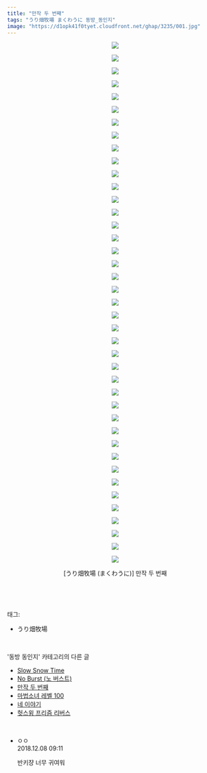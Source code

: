 ```yaml
---
title: "만작 두 번째"
tags: "うり畑牧場 まくわうに 동방_동인지"
image: "https://d1opk41f0tyet.cloudfront.net/ghap/3235/001.jpg"
---
```

<div class="article">
<p style="text-align: center; clear: none; float: none;"><img src="{{ site.imgserver10 }}/ghap/3235/001.jpg"/></p>
<p style="text-align: center; clear: none; float: none;"><img src="{{ site.imgserver10 }}/ghap/3235/002.jpg"/></p>
<p style="text-align: center; clear: none; float: none;"><img src="{{ site.imgserver10 }}/ghap/3235/003.jpg"/></p>
<p style="text-align: center; clear: none; float: none;"><img src="{{ site.imgserver10 }}/ghap/3235/004.jpg"/></p>
<p style="text-align: center; clear: none; float: none;"><img src="{{ site.imgserver10 }}/ghap/3235/005.jpg"/></p>
<p style="text-align: center; clear: none; float: none;"><img src="{{ site.imgserver10 }}/ghap/3235/006.jpg"/></p>
<p style="text-align: center; clear: none; float: none;"><img src="{{ site.imgserver10 }}/ghap/3235/007.jpg"/></p>
<p style="text-align: center; clear: none; float: none;"><img src="{{ site.imgserver10 }}/ghap/3235/008.jpg"/></p>
<p style="text-align: center; clear: none; float: none;"><img src="{{ site.imgserver10 }}/ghap/3235/009.jpg"/></p>
<p style="text-align: center; clear: none; float: none;"><img src="{{ site.imgserver10 }}/ghap/3235/010.jpg"/></p>
<p style="text-align: center; clear: none; float: none;"><img src="{{ site.imgserver10 }}/ghap/3235/011.jpg"/></p>
<p style="text-align: center; clear: none; float: none;"><img src="{{ site.imgserver10 }}/ghap/3235/012.jpg"/></p>
<p style="text-align: center; clear: none; float: none;"><img src="{{ site.imgserver10 }}/ghap/3235/013.jpg"/></p>
<p style="text-align: center; clear: none; float: none;"><img src="{{ site.imgserver10 }}/ghap/3235/014.jpg"/></p>
<p style="text-align: center; clear: none; float: none;"><img src="{{ site.imgserver10 }}/ghap/3235/015.jpg"/></p>
<p style="text-align: center; clear: none; float: none;"><img src="{{ site.imgserver10 }}/ghap/3235/016.jpg"/></p>
<p style="text-align: center; clear: none; float: none;"><img src="{{ site.imgserver10 }}/ghap/3235/017.jpg"/></p>
<p style="text-align: center; clear: none; float: none;"><img src="{{ site.imgserver10 }}/ghap/3235/018.jpg"/></p>
<p style="text-align: center; clear: none; float: none;"><img src="{{ site.imgserver10 }}/ghap/3235/019.jpg"/></p>
<p style="text-align: center; clear: none; float: none;"><img src="{{ site.imgserver10 }}/ghap/3235/020.jpg"/></p>
<p style="text-align: center; clear: none; float: none;"><img src="{{ site.imgserver10 }}/ghap/3235/021.jpg"/></p>
<p style="text-align: center; clear: none; float: none;"><img src="{{ site.imgserver10 }}/ghap/3235/022.jpg"/></p>
<p style="text-align: center; clear: none; float: none;"><img src="{{ site.imgserver10 }}/ghap/3235/023.jpg"/></p>
<p style="text-align: center; clear: none; float: none;"><img src="{{ site.imgserver10 }}/ghap/3235/024.jpg"/></p>
<p style="text-align: center; clear: none; float: none;"><img src="{{ site.imgserver10 }}/ghap/3235/025.jpg"/></p>
<p style="text-align: center; clear: none; float: none;"><img src="{{ site.imgserver10 }}/ghap/3235/026.jpg"/></p>
<p style="text-align: center; clear: none; float: none;"><img src="{{ site.imgserver10 }}/ghap/3235/027.jpg"/></p>
<p style="text-align: center; clear: none; float: none;"><img src="{{ site.imgserver10 }}/ghap/3235/028.jpg"/></p>
<p style="text-align: center; clear: none; float: none;"><img src="{{ site.imgserver10 }}/ghap/3235/029.jpg"/></p>
<p style="text-align: center; clear: none; float: none;"><img src="{{ site.imgserver10 }}/ghap/3235/030.jpg"/></p>
<p style="text-align: center; clear: none; float: none;"><img src="{{ site.imgserver10 }}/ghap/3235/031.jpg"/></p>
<p style="text-align: center; clear: none; float: none;"><img src="{{ site.imgserver10 }}/ghap/3235/032.jpg"/></p>
<p style="text-align: center; clear: none; float: none;"><img src="{{ site.imgserver10 }}/ghap/3235/033.jpg"/></p>
<p style="text-align: center; clear: none; float: none;"><img src="{{ site.imgserver10 }}/ghap/3235/034.jpg"/></p>
<p style="text-align: center; clear: none; float: none;"><img src="{{ site.imgserver10 }}/ghap/3235/035.jpg"/></p>
<p style="text-align: center; clear: none; float: none;"><img src="{{ site.imgserver10 }}/ghap/3235/036.jpg"/></p>
<p style="text-align: center; clear: none; float: none;"><img src="{{ site.imgserver10 }}/ghap/3235/037.jpg"/></p>
<p style="text-align: center; clear: none; float: none;"><img src="{{ site.imgserver10 }}/ghap/3235/038.jpg"/></p>
<p style="text-align: center; clear: none; float: none;"><img src="{{ site.imgserver10 }}/ghap/3235/039.jpg"/></p>
<p style="text-align: center; clear: none; float: none;"><img src="{{ site.imgserver10 }}/ghap/3235/040.jpg"/></p>
<p style="text-align: center; clear: none; float: none;"><img src="{{ site.imgserver10 }}/ghap/3235/041.jpg"/></p>
<p style="text-align: center; clear: none; float: none;">[うり畑牧場 (まくわうに)] 만작 두 번째</p>
<p><br/></p>
</div><br/>
<div class="tagTrail">
<p>태그: </p>
<ul>
<li>うり畑牧場</li>
</ul>
</div><br/>
<div class="another">
<p>'동방 동인지' 카테고리의 다른 글</p>
<ul>
<li><a href="/ghap_3237">Slow Snow Time</a></li>
<li><a href="/ghap_3236">No Burst (노 버스트)</a></li>
<li><a href="/ghap_3235">만작 두 번째</a></li>
<li><a href="/ghap_3234">마법소녀 레벨 100</a></li>
<li><a href="/ghap_3231">네 이야기</a></li>
<li><a href="/ghap_3230">헛스윙 프리즘 리버스</a></li>
</ul>
</div><br/>
<div class="cb_module cb_fluid">
<div class="cb_wrt cb_profile">
<div class="comment">
<ul>
<li class="cb_thumb_off" id="comment15383834">
<div class="cb_comment_area">
<div class="cb_info_area">
<div class="cb_section">
<span class="cb_nick_name">ㅇㅇ</span>
</div>
<div class="cb_section">
<span class="cb_date">2018.12.08 09:11 </span>
</div>
</div>
<div class="cb_dsc_comment">
<p class="cb_dsc">
											반키쟝 너무 귀여워
										</p>
</div>
</div></li>
</ul>
</div>
</div><!-- commentList close -->
</div><br/>
